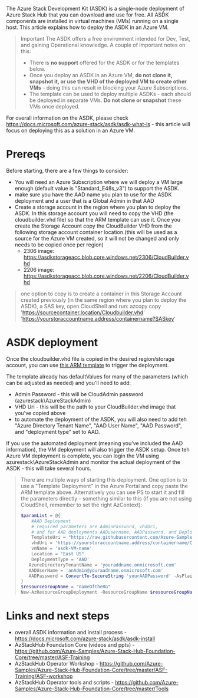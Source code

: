 The Azure Stack Development Kit (ASDK) is a single-node deployment of Azure Stack Hub that you can download and use for free. All ASDK components are installed in virtual machines (VMs) running on a single host. This article explains how to deploy the ASDK in an Azure VM.

> Important
> The ASDK offers a free environment intended for Dev, Test, and gaining Operational knowledge. A couple of important notes on this:
> - There is **no support** offered for the ASDK or for the templates below.
> - Once you deploy an ASDK in an Azure VM, **do not clone it, snapshot it, or use the VHD of the deployed VM to create other VMs** - doing this can result in blocking your Azure Subscriptions. 
> - The template can be used to deploy multiple ASDKs - each should be deployed in separate VMs. **Do not clone or snapshot** these VMs once deployed.

For overall information on the ASDK, please check  https://docs.microsoft.com/azure-stack/asdk/asdk-what-is - this article will focus on deploying this as a solution in an Azure VM.

# Prereqs

Before starting, there are a few things to consider:

- You will need an Azure Subscription where we will deploy a VM large enough (default value is "Standard_E48s_v3") to support the ASDK.
- make sure you have the AAD name you plan to use for the ASDK deployment and a user that is a Global Admin in that AAD
- Create a storage account in the region where you plan to deploy the ASDK. In this storage account you will need to copy the VHD (the cloudbuilder.vhd file) so that the ARM template can use it. Once you create the Storage Account copy the CloudBuilder VHD from the following storage account container location.(this will be used as a source for the Azure VM created, so it will not be changed and only needs to be copied once per region)
  - 2306 image: https://asdkstorageacc.blob.core.windows.net/2306/CloudBuilder.vhd
  - 2206 image: https://asdkstorageacc.blob.core.windows.net/2206/CloudBuilder.vhd
  

> one option to copy is to create a container in this Storage Account created previously (in the same region where you plan to deploy the ASDK), a SAS key, open CloudShell and run:
> azcopy copy 'https://sourcecontainer.location/Cloudbuilder.vhd' 'https://yourstoraccountname.address/containername?SASkey'



# ASDK deployment

Once the cloudbuilder.vhd file is copied in the desired region/storage account, you can use [this ARM template](https://github.com/Azure-Samples/Azure-Stack-Hub-Foundation-Core/blob/master/Tools/ASDKscripts/ASDKAzureVMTemplate.json) to trigger the deployment.

The template already has defaultValues for many of the parameters (which can be adjusted as needed) and you'll need to add:
- Admin Password - this will be CloudAdmin password (azurestack\AzureStackAdmin)
- VHD Uri - this will be the path to your CloudBuilder.vhd image that you've copied above
- to automate the deployment of the ASDK, you will also need to add teh "Azure Directory Tenant Name", "AAD User Name", "AAD Password", and "deployment type" set to AAD.

If you use the automated deployment (meaning you've included the AAD information), the VM deployment will also trigger the ASDK setup. Once teh Azure VM deployment is complete, you can login the VM using azurestack\AzureStackAdmin and monitor the actual deployment of the ASDK - this will take several hours.

> There are multiple ways of starting this deployment. One option is to use a "Template Deployment" in the Azure Portal and copy paste the ARM template above. Alternatively you can use PS to start it and fill the parameters directly - something similar to this (if you are not using CloudShell, remember to set the right AzContext):
> ```` Powershell
> $paramList = @{
>     #AAD Deployment
>     # required parameters are AdminPassword, vhdUri, 
>     # and for AAD deployments AADusername, AADPassword, and DeploymentType - rest of the parameters have defaultValues 
>     TemplateUri = "https://raw.githubusercontent.com/Azure-Samples/Azure-Stack-Hub-Foundation-Core/master/Tools/ASDKscripts/ASDKAzureVMTemplate.json"
>     vhdUri = 'https://yourstoraccountname.address/containername/Cloudbuilder.vhd'
>     vmName = 'asdk-VM-name'
>     Location = "East US"
>     DeploymentType = 'AAD'
>    AzureDirectoryTenantName = 'youraddname.onmicrosoft.com'
>    AADUserName = 'anAdmin@youraadname.onmicrosoft.com'
>    AADPassword = ConvertTo-SecureString 'yourAADPassword' -AsPlainText -Force
> }
> $resourceGroupName = "nameOftheRG"
> New-AzResourceGroupDeployment -ResourceGroupName $resourceGroupName @paramList
> ````

# Links and next steps

- overall ASDK information and install process - https://docs.microsoft.com/azure-stack/asdk/asdk-install  
- AzStackHub Foundation Core (videos and ppts) - https://github.com/Azure-Samples/Azure-Stack-Hub-Foundation-Core/tree/master/ASF-Training
- AzStackHub Operator Workshop - https://github.com/Azure-Samples/Azure-Stack-Hub-Foundation-Core/tree/master/ASF-Training/ASF-workshop
- AzStackHub Operator tools and scripts - https://github.com/Azure-Samples/Azure-Stack-Hub-Foundation-Core/tree/master/Tools

